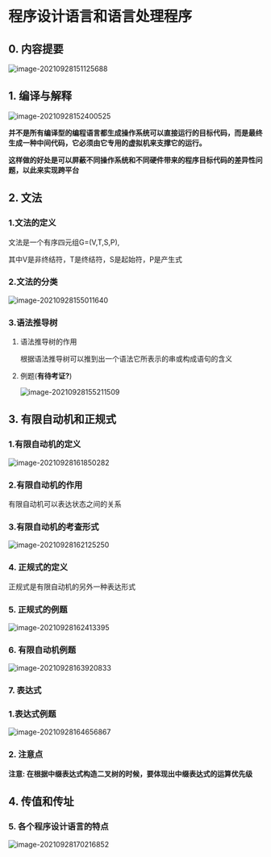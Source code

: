 # 程序设计语言和语言处理程序

## 0. 内容提要

![image-20210928151125688](C:\Users\25281\AppData\Roaming\Typora\typora-user-images\image-20210928151125688.png)



## 1. 编译与解释

![image-20210928152400525](C:\Users\25281\AppData\Roaming\Typora\typora-user-images\image-20210928152400525.png)

**并不是所有编译型的编程语言都生成操作系统可以直接运行的目标代码，而是最终生成一种中间代码，它必须由它专用的虚拟机来支撑它的运行。**

**这样做的好处是可以屏蔽不同操作系统和不同硬件带来的程序目标代码的差异性问题，以此来实现跨平台**



## 2. 文法

### 1.文法的定义

文法是一个有序四元组G=(V,T,S,P),

其中V是非终结符，T是终结符，S是起始符，P是产生式

### 2.文法的分类

![image-20210928155011640](C:\Users\25281\AppData\Roaming\Typora\typora-user-images\image-20210928155011640.png)

### 3.语法推导树

1. 语法推导树的作用

   根据语法推导树可以推到出一个语法它所表示的串或构成语句的含义

2. 例题(**有待考证?**)

   ![image-20210928155211509](C:\Users\25281\AppData\Roaming\Typora\typora-user-images\image-20210928155211509.png)





## 3. 有限自动机和正规式

### 1.有限自动机的定义

![image-20210928161850282](C:\Users\25281\AppData\Roaming\Typora\typora-user-images\image-20210928161850282.png)

### 2.有限自动机的作用

有限自动机可以表达状态之间的关系

### 3.有限自动机的考查形式

![image-20210928162125250](C:\Users\25281\AppData\Roaming\Typora\typora-user-images\image-20210928162125250.png)

### 4. 正规式的定义

正规式是有限自动机的另外一种表达形式

### 5. 正规式的例题

![image-20210928162413395](C:\Users\25281\AppData\Roaming\Typora\typora-user-images\image-20210928162413395.png)



### 6. 有限自动机例题

![image-20210928163920833](C:\Users\25281\AppData\Roaming\Typora\typora-user-images\image-20210928163920833.png)



### 7. 表达式

### 1.表达式例题

![image-20210928164656867](C:\Users\25281\AppData\Roaming\Typora\typora-user-images\image-20210928164656867.png)



### 2. 注意点

**注意: 在根据中缀表达式构造二叉树的时候，要体现出中缀表达式的运算优先级**





## 4. 传值和传址



### 5. 各个程序设计语言的特点

![image-20210928170216852](C:\Users\25281\AppData\Roaming\Typora\typora-user-images\image-20210928170216852.png)